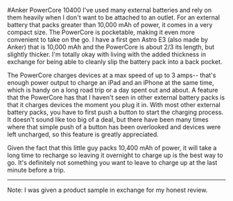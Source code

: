 #Anker PowerCore 10400
I've used many external batteries and rely on them heavily when I don't want to be attached to an outlet. For an external battery that packs greater than 10,000 mAh of power, it comes in a very compact size. The PowerCore is pocketable, making it even more convenient to take on the go. I have a first gen Astro E3 (also made by Anker) that is 10,000 mAh and the PowerCore is about 2/3 its length, but slightly thicker. I'm totally okay with living with the added thickness in exchange for being able to cleanly slip the battery pack into a back pocket. 

The PowerCore charges devices at a max speed of up to 3 amps-- that's enough power output to charge an iPad and an iPhone at the same time, which is handy on a long road trip or a day spent out and about. A feature that the PowerCore has that I haven't seen in other external battery packs is that it charges devices the moment you plug it in. With most other external battery packs, you have to first push a button to start the charging process. It doesn't sound like too big of a deal, but there have been many times where that simple push of a button has been overlooked and devices were left uncharged, so this feature is greatly appreciated. 

Given the fact that this little guy packs 10,400 mAh of power, it will take a long time to recharge so leaving it overnight to charge up is the best way to go. It's definitely not something you want to leave to charge up at the last minute before a trip. 

- - -
Note: I was given a product sample in exchange for my honest review. 
